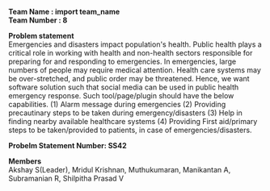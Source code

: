 **Team Name : import team_name**<br>
**Team Number : 8**

**Problem statement**<br>
Emergencies and disasters impact population's health. Public health plays a critical role in working with health and non-health sectors responsible for preparing for and responding to emergencies. In emergencies, large numbers of people may require medical attention. Health care systems may be over-stretched, and public order may be threatened. Hence, we want software solution such that social media can be used in public health emergency response. Such tool/page/plugin should have the below capabilities. (1) Alarm message during emergencies (2) Providing precautinary steps to be taken during emergency/disasters (3) Help in finding nearby available healthcare systems (4) Providing First aid/primary steps to be taken/provided to patients, in case of emergencies/disasters.

**Probelm Statement Number: SS42**

**Members**<br>
Akshay S(Leader), 
Mridul Krishnan, 
Muthukumaran, 
Manikantan A, 
Subramanian R, 
Shilpitha Prasad V
